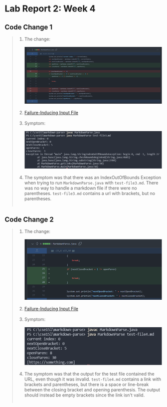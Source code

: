 # Lab Report 2: Week 4

## Code Change 1
>1. The change:
<br><br>
![Image](photos/codechange1.png)
<br><br>
>2. [Failure-Inducing Input File](https://github.com/jhxyjhxy/markdown-parse/blob/main/test-file3.md)
<br><br>
>3. Symptom: 
<br><br>
![Image](photos/codechange1_symptom.png)
<br><br>
>4. The symptom was that there was an IndexOutOfBounds Exception when trying to run `MarkdownParse.java` with `test-file3.md`. There was no way to handle a markdown file if there were no parentheses. `test-file3.md` contains a url with brackets, but no parentheses.
<br><br>

## Code Change 2
>1. The change:
<br><br>
![Image](photos/codechange2.png)
<br><br>
>2. [Failure-Inducing Input File](https://github.com/jhxyjhxy/markdown-parse/blob/main/test-file4.md)
<br><br>
>3. Symptom:
<br><br>
![Image](photos/codechange2_symptom.png)
<br><br>
>4. The symptom was that the output for the test file contained the URL, even though it was invalid. `test-file4.md` contains a link with brackets and parentheses, but there is a space or line-break between the closing bracket and opening parenthesis. The output should instead be empty brackets since the link isn't valid.
<br><br>